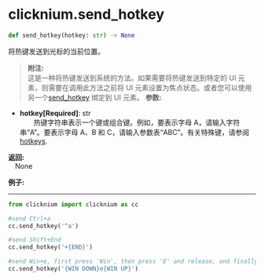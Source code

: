 
# clicknium.send_hotkey

```python
def send_hotkey(hotkey: str) -> None
```

将热键发送到光标的当前位置。

>**附注:**  
这是一种将热键发送到系统的方法。如果需要将热键发送到特定的 UI 元素，则需要在调用此方法之前将 UI 元素设置为焦点状态。或者您可以使用另一个[send_hotkey](./send_hotkey.md) 绑定到 UI 元素。
**参数:**  
- **hotkey[Required]**: str   
       &emsp;&emsp;热键字符串表示一个键或组合键。例如，要表示字母 A，请输入字符串“A”。要表示字母 A、B 和 C，请输入参数表“ABC”。有关特殊键，请参阅 [hotkeys](https://docs.microsoft.com/en-au/dotnet/api/system.windows.forms.sendkeys?view=windowsdesktop-6.0#remarks).

**返回:**  
    &emsp;None

**例子:**
***
```python
from clicknium import clicknium as cc

#send Ctrl+a
cc.send_hotkey('^a')

#send Shift+End
cc.send_hotkey('+{END}')

#send Win+e, first press 'Win', then press 'E' and release, and finally release 'Win'
cc.send_hotkey('{WIN DOWN}e{WIN UP}')
```